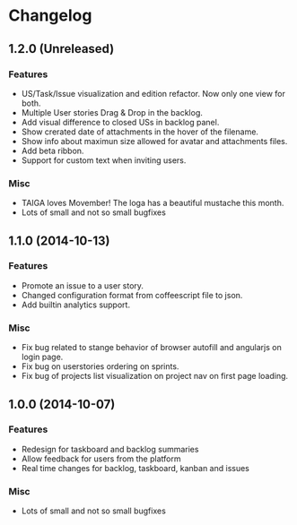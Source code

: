 # Changelog #

## 1.2.0 (Unreleased)

### Features

- US/Task/Issue visualization and edition refactor. Now only one view for both.
- Multiple User stories Drag & Drop in the backlog.
- Add visual difference to closed USs in backlog panel.
- Show crerated date of attachments in the hover of the filename.
- Show info about maximun size allowed for avatar and attachments files.
- Add beta ribbon.
- Support for custom text when inviting users.

### Misc

- TAIGA loves Movember! The loga has a beautiful mustache this month.
- Lots of small and not so small bugfixes


## 1.1.0 (2014-10-13)

### Features ###

- Promote an issue to a user story.
- Changed configuration format from coffeescript file to json.
- Add builtin analytics support.

### Misc ###

- Fix bug related to stange behavior of browser autofill and angularjs on login page.
- Fix bug on userstories ordering on sprints.
- Fix bug of projects list visualization on project nav on first page loading.


## 1.0.0 (2014-10-07)

### Features ###

- Redesign for taskboard and backlog summaries
- Allow feedback for users from the platform
- Real time changes for backlog, taskboard, kanban and issues

### Misc ###

- Lots of small and not so small bugfixes
